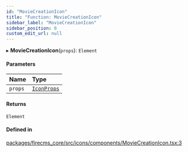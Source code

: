 ```yaml
---
id: "MovieCreationIcon"
title: "Function: MovieCreationIcon"
sidebar_label: "MovieCreationIcon"
sidebar_position: 0
custom_edit_url: null
---
```


▸ **MovieCreationIcon**(`props`): `Element`

#### Parameters

| Name | Type |
| :------ | :------ |
| `props` | [`IconProps`](../types/IconProps.md) |

#### Returns

`Element`

#### Defined in

[packages/firecms_core/src/icons/components/MovieCreationIcon.tsx:3](https://github.com/FireCMSco/firecms/blob/d45f3739/packages/firecms_core/src/icons/components/MovieCreationIcon.tsx#L3)
